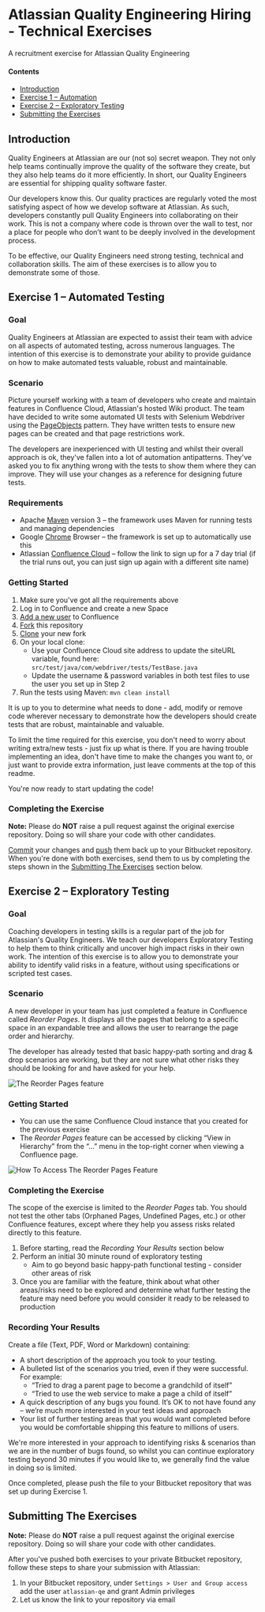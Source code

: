 # Atlassian Quality Engineering Hiring - Technical Exercises

A recruitment exercise for Atlassian Quality Engineering

#### Contents

* [Introduction](#markdown-header-introduction)
* [Exercise 1 – Automation](#markdown-header-exercise-1-automation)
* [Exercise 2 – Exploratory Testing](#markdown-header-exercise-2-exploratory-testing)
* [Submitting the Exercises](#markdown-header-submitting-the-exercises)

## Introduction

Quality Engineers at Atlassian are our (not so) secret weapon. They not only help teams continually improve the quality of the software they create, but they also help teams do it more efficiently. In short, our Quality Engineers are essential for shipping quality software faster.

Our developers know this. Our quality practices are regularly voted the most satisfying aspect of how we develop software at Atlassian. As such, developers constantly pull Quality Engineers into collaborating on their work. This is not a company where code is thrown over the wall to test, nor a place for people who don’t want to be deeply involved in the development process.

To be effective, our Quality Engineers need strong testing, technical and collaboration skills. The aim of these exercises is to allow you to demonstrate some of those.


## Exercise 1 – Automated Testing

### Goal

Quality Engineers at Atlassian are expected to assist their team with advice on all aspects of automated testing, across numerous languages. The intention of this exercise is to demonstrate your ability to provide guidance on how to make automated tests valuable, robust and maintainable.

### Scenario

Picture yourself working with a team of developers who create and maintain features in Confluence Cloud, Atlassian's hosted Wiki product. The team have decided to write some automated UI tests with Selenium Webdriver using the [PageObjects](https://github.com/SeleniumHQ/selenium/wiki/PageObjects) pattern. They have written tests to ensure new pages can be created and that page restrictions work.  

The developers are inexperienced with UI testing and whilst their overall approach is ok, they've fallen into a lot of automation antipatterns. They've asked you to fix anything wrong with the tests to show them where they can improve.  They will use your changes as a reference for designing future tests.

### Requirements

* Apache [Maven](https://maven.apache.org/) version 3 – the framework uses Maven for running tests and managing dependencies
* Google [Chrome](https://www.google.com.au/chrome/) Browser – the framework is set up to automatically use this
* Atlassian [Confluence Cloud](https://www.atlassian.com/ondemand/signup/form?product=confluence.ondemand) – follow the link to sign up for a 7 day trial (if the trial runs out, you can just sign up again with a different site name)

### Getting Started

1. Make sure you've got all the requirements above
1. Log in to Confluence and create a new Space
1. [Add a new user](https://confluence.atlassian.com/doc/add-users-and-set-permissions-349635148.html) to Confluence
1. [Fork](https://bitbucket.org/atlassian-qe/atlassian-qe-hiring-exercise/fork) this repository
1. [Clone](https://confluence.atlassian.com/display/BITBUCKET/Clone+a+repository#Clonearepository-CloningaGitrepository) your new fork
1. On your local clone: 
	* Use your Confluence Cloud site address to update the siteURL variable, found here: `src/test/java/com/webdriver/tests/TestBase.java`
	* Update the username & password variables in both test files to use the user you set up in Step 2
1. Run the tests using Maven: `mvn clean install`

It is up to you to determine what needs to done - add, modify or remove code wherever necessary to demonstrate how the developers should create tests that are robust, maintainable and valuable.

To limit the time required for this exercise, you don't need to worry about writing extra/new tests - just fix up what is there. If you are having trouble implementing an idea, don't have time to make the changes you want to, or just want to provide extra information, just leave comments at the top of this readme. 

You're now ready to start updating the code!

### Completing the Exercise
**Note:** Please do **NOT** raise a pull request against the original exercise repository. Doing so will share your code with other candidates.

[Commit](https://confluence.atlassian.com/display/BITBUCKET/Work+on+local+source+files#Workonlocalsourcefiles-WorkingonfilesinGit) your changes and [push](https://confluence.atlassian.com/display/BITBUCKET/Push+updates+to+a+repo) them back up to your Bitbucket repository. When you're done with both exercises, send them to us by completing the steps shown in the [Submitting The Exercises](#submit) section below.


## Exercise 2 – Exploratory Testing

### Goal

Coaching developers in testing skills is a regular part of the job for Atlassian's Quality Engineers. We teach our developers Exploratory Testing to help them to think critically and uncover high impact risks in their own work. The intention of this exercise is to allow you to demonstrate your ability to identify valid risks in a feature, without using specifications or scripted test cases.

### Scenario

A new developer in your team has just completed a feature in Confluence called _Reorder Pages_. It displays all the pages that belong to a specific space in an expandable tree and allows the user to rearrange the page order and hierarchy. 

The developer has already tested that basic happy-path sorting and drag & drop scenarios are working, but they are not sure what other risks they should be looking for and have asked for your help.

![The Reorder Pages feature](images/exercise2-example_page_tree.png)

### Getting Started

* You can use the same Confluence Cloud instance that you created for the previous exercise
* The _Reorder Pages_ feature can be accessed by clicking “View in Hierarchy” from the “...” menu in the top-right corner when viewing a Confluence page.

![How To Access The Reorder Pages Feature](images/exercise2-how_to_access.png)

### Completing the Exercise

The scope of the exercise is limited to the _Reorder Pages_ tab. You should not test the other tabs (Orphaned Pages, Undefined Pages, etc.) or other Confluence features, except where they help you assess risks related directly to this feature.

1. Before starting, read the _Recording Your Results_ section below
1. Perform an initial 30 minute round of exploratory testing
	* Aim to go beyond basic happy-path functional testing - consider other areas of risk
1. Once you are familiar with the feature, think about what other areas/risks need to be explored and determine what further testing the feature may need before you would consider it ready to be released to production

### Recording Your Results

Create a file (Text, PDF, Word or Markdown) containing:

* A short description of the approach you took to your testing.
* A bulleted list of the scenarios you tried, even if they were successful. For example:
	* “Tried to drag a parent page to become a grandchild of itself”
	* “Tried to use the web service to make a page a child of itself”
* A quick description of any bugs you found. It’s OK to not have found any – we’re much more interested in your test ideas and approach
* Your list of further testing areas that you would want completed before you would be comfortable shipping this feature to millions of users.

We're more interested in your approach to identifying risks & scenarios than we are in the number of bugs found, so whilst you can continue exploratory testing beyond 30 minutes if you would like to, we generally find the value in doing so is limited.

Once completed, please push the file to your Bitbucket repository that was set up during Exercise 1.


## Submitting The Exercises
**Note:** Please do **NOT** raise a pull request against the original exercise repository. Doing so will share your code with other candidates.

After you've pushed both exercises to your private Bitbucket repository, follow these steps to share your submission with Atlassian:

1. In your Bitbucket repository, under `Settings > User and Group access` add the user `atlassian-qe` and grant Admin privileges
1. Let us know the link to your repository via email